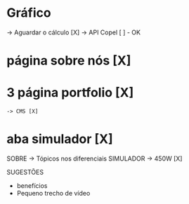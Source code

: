 
# Gráfico
-> Aguardar o cálculo [X]
-> API Copel [ ] - OK 

# página sobre nós [X]

# 3 página portfolio [X]
    -> CMS [X]

# aba simulador [X]


SOBRE -> Tópicos nos diferenciais
SIMULADOR -> 450W [X]

SUGESTÕES
- benefícios
- Pequeno trecho de vídeo
